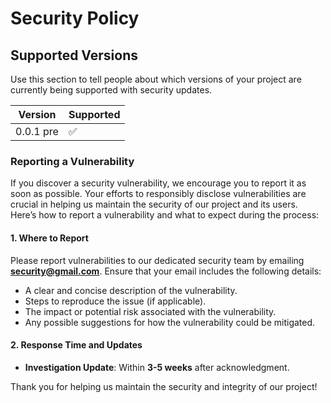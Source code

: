 # Security Policy

## Supported Versions

Use this section to tell people about which versions of your project are
currently being supported with security updates.

| Version    | Supported          |
| ---------- | ------------------ |
| 0.0.1 pre  | :white_check_mark: |

### Reporting a Vulnerability

If you discover a security vulnerability, we encourage you to report it as soon as possible. Your efforts to responsibly disclose vulnerabilities are crucial in helping us maintain the security of our project and its users. Here’s how to report a vulnerability and what to expect during the process:

#### 1. Where to Report
Please report vulnerabilities to our dedicated security team by emailing **[security@gmail.com](mailto:Jami.poeffel@gmail.com)**. Ensure that your email includes the following details:
   - A clear and concise description of the vulnerability.
   - Steps to reproduce the issue (if applicable).
   - The impact or potential risk associated with the vulnerability.
   - Any possible suggestions for how the vulnerability could be mitigated.

#### 2. Response Time and Updates
   - **Investigation Update**: Within **3-5 weeks** after acknowledgment.


Thank you for helping us maintain the security and integrity of our project!

